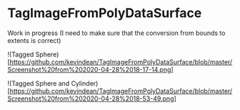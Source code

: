 # TagImageFromPolyDataSurface
Work in progress (I need to make sure that the conversion from bounds to extents is correct)

!(Tagged Sphere)[https://github.com/kevindean/TagImageFromPolyDataSurface/blob/master/Screenshot%20from%202020-04-28%2018-17-14.png]

!(Tagged Sphere and Cylinder)[https://github.com/kevindean/TagImageFromPolyDataSurface/blob/master/Screenshot%20from%202020-04-28%2018-53-49.png]
